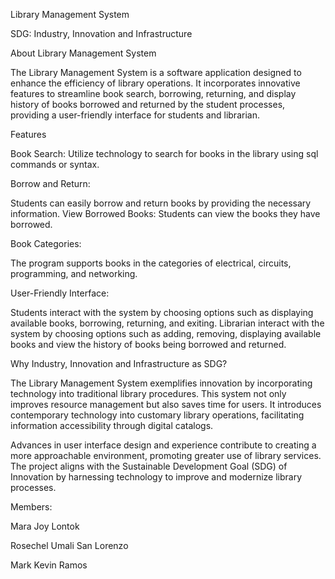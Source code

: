 Library Management System


SDG: Industry, Innovation and Infrastructure


About Library Management System

The Library Management System is a software application designed to enhance the efficiency of library operations. It incorporates innovative features to streamline book search, borrowing, returning, and display history of books borrowed and returned by the student processes, providing a user-friendly interface for students and librarian.

Features

Book Search: Utilize technology to search for books in the library using sql commands or syntax.

Borrow and Return:

Students can easily borrow and return books by providing the necessary information.
View Borrowed Books: Students can view the books they have borrowed.

Book Categories:

The program supports books in the categories of electrical, circuits, programming, and networking.

User-Friendly Interface:

Students interact with the system by choosing options such as displaying available books, borrowing, returning, and exiting. Librarian interact with the system by choosing options such as adding, removing, displaying available books and view the history of books being borrowed and returned.

Why Industry, Innovation and Infrastructure as SDG?

The Library Management System exemplifies innovation by incorporating technology into traditional library procedures. This system not only improves resource management but also saves time for users. It introduces contemporary technology into customary library operations, facilitating information accessibility through digital catalogs.

Advances in user interface design and experience contribute to creating a more approachable environment, promoting greater use of library services. The project aligns with the Sustainable Development Goal (SDG) of Innovation by harnessing technology to improve and modernize library processes.


Members:

Mara Joy Lontok

Rosechel Umali San Lorenzo

Mark Kevin Ramos

  
